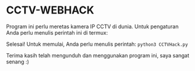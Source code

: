 # CCTV-WEBHACK
Program ini perlu meretas kamera IP CCTV di dunia. Untuk pengaturan Anda perlu menulis perintah ini di termux:

Selesai! Untuk memulai, Anda perlu menulis perintah: ``python3 CCTVHack.py``

Terima kasih telah mengunduh dan menggunakan program ini, saya sangat senang :)
